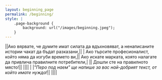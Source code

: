 ```yaml
---
layout: beginning_page
permalink: /beginning/
style: |
    .page-background {
        background: url("/images/beginning.jpeg");
    }
---
```

||Ако вярвате, че думите имат силата да вдъхновяват, а ненаписаните истории чакат да бъдат разказани,||
| Ако търсите професионалист, който няма да изгуби времето ви,|| Ако искате марката, която налагате да привлича правилните потребители,|
|| Дошли сте на правилното място!||
||||
| |_"Перо под наем" ще напише за вас най-добрият текст, от който имате нужда!_||
||||